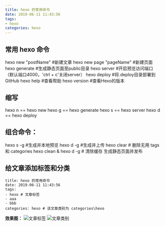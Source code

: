 ```yaml
---
title: hexo 的常用命令
date: 2019-06-11 11:43:56
tags: 
- hexo
categories: hexo
---
```


## 常用 hexo 命令

hexo new "postName" #新建文章
hexo new page "pageName" #新建页面
hexo generate #生成静态页面至public目录
hexo server #开启预览访问端口（默认端口4000，'ctrl + c'关闭server）
hexo deploy #将.deploy目录部署到GitHub
hexo help  #查看帮助
hexo version  #查看Hexo的版本

## 缩写

hexo n == hexo new
hexo g == hexo generate
hexo s == hexo server
hexo d == hexo deploy

## 组合命令：

hexo s -g #生成并本地预览
hexo d -g #生成并上传
hexo clear # 删除无用 tags 和 categories 
hexo clean & hexo d -g # 清除缓存 生成静态页面并发布

## 给文章添加标签和分类
```
title: hexo 的常用命令
date: 2019-06-11 11:43:56
tags: 
- hexo # 文章标签
- aaa
- bbb
categories: hexo # 该文章类别为 categories\hexo
```
**效果图：**
![文章标签](/images/hexo-command/1.jpg)
![文章类别](/images/hexo-command/2.jpg)
























